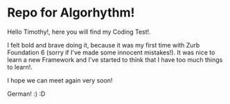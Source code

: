 # Repo for Algorhythm! 

Hello Timothy!, here you will find my Coding Test!.

I felt bold and brave doing it, because it was my first time with Zurb Foundation 6 (sorry if I've made some innocent mistakes!). It was nice to learn a new Framework and I've started to think that I have too much things to learn!.

I hope we can meet again very soon!

German! :) :D
